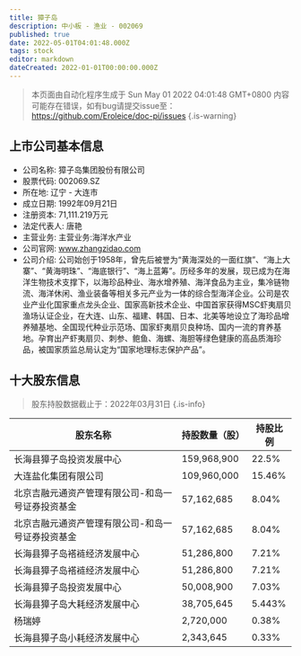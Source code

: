```yaml
---
title: 獐子岛
description: 中小板 - 渔业 - 002069
published: true
date: 2022-05-01T04:01:48.000Z
tags: stock
editor: markdown
dateCreated: 2022-01-01T00:00:00.000Z
---
```


> 本页面由自动化程序生成于 Sun May 01 2022 04:01:48 GMT+0800
> 内容可能存在错误，如有bug请提交issue至：https://github.com/Eroleice/doc-pi/issues
{.is-warning}

## 上市公司基本信息
- 公司名称: 獐子岛集团股份有限公司
- 股票代码: 002069.SZ
- 所在地: 辽宁 - 大连市
- 成立日期: 1992年09月21日
- 注册资本: 71,111.219万元
- 法定代表人: 唐艳
- 主营业务: 主营业务:海洋水产业
- 公司官网: www.zhangzidao.com
- 公司介绍: 公司始创于1958年，曾先后被誉为“黄海深处的一面红旗”、“海上大寨”、“黄海明珠”、“海底银行”、“海上蓝筹”。历经多年的发展，现已成为在海洋生物技术支撑下，以海珍品种业、海水增养殖、海洋食品为主业，集冷链物流、海洋休闲、渔业装备等相关多元产业为一体的综合型海洋企业。公司是农业产业化国家重点龙头企业、国家高新技术企业、中国首家获得MSC虾夷扇贝渔场认证企业，在大连、山东、福建、韩国、日本、北美等地设立了海珍品增养殖基地、全国现代种业示范场、国家虾夷扇贝良种场、国内一流的育养基地。孕育出产虾夷扇贝、刺参、鲍鱼、海螺、海胆等绿色健康的高品质海珍品，被国家质监总局认定为“国家地理标志保护产品”。


## 十大股东信息
> 股东持股数据截止于：2022年03月31日
{.is-info}

| 股东名称 | 持股数量（股） | 持股比例 |
| --- | --- | --- |
| 长海县獐子岛投资发展中心 | 159,968,900 | 22.5% |
| 大连盐化集团有限公司 | 109,960,000 | 15.46% |
| 北京吉融元通资产管理有限公司-和岛一号证券投资基金 | 57,162,685 | 8.04% |
| 北京吉融元通资产管理有限公司-和岛一号证券投资基金 | 57,162,685 | 8.04% |
| 长海县獐子岛褡裢经济发展中心 | 51,286,800 | 7.21% |
| 长海县獐子岛褡裢经济发展中心 | 51,286,800 | 7.21% |
| 长海县獐子岛投资发展中心 | 50,008,900 | 7.03% |
| 长海县獐子岛大耗经济发展中心 | 38,705,645 | 5.443% |
| 杨瑞婷 | 2,720,000 | 0.38% |
| 长海县獐子岛小耗经济发展中心 | 2,343,645 | 0.33% |




